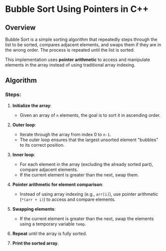 # Bubble Sort Using Pointers in C++

## Overview

Bubble Sort is a simple sorting algorithm that repeatedly steps through the list to be sorted, compares adjacent elements, and swaps them if they are in the wrong order. The process is repeated until the list is sorted.

This implementation uses **pointer arithmetic** to access and manipulate elements in the array instead of using traditional array indexing.

## Algorithm

### Steps:
1. **Initialize the array**: 
   - Given an array of `n` elements, the goal is to sort it in ascending order.
   
2. **Outer loop**:
   - Iterate through the array from index 0 to `n-1`.
   - The outer loop ensures that the largest unsorted element "bubbles" to its correct position.

3. **Inner loop**:
   - For each element in the array (excluding the already sorted part), compare adjacent elements.
   - If the current element is greater than the next, swap them.

4. **Pointer arithmetic for element comparison**:
   - Instead of using array indexing (e.g., `arr[i]`), use pointer arithmetic (`*(arr + i)`) to access and compare elements.

5. **Swapping elements**:
   - If the current element is greater than the next, swap the elements using a temporary variable `temp`.

6. **Repeat** until the array is fully sorted.

7. **Print the sorted array**.




